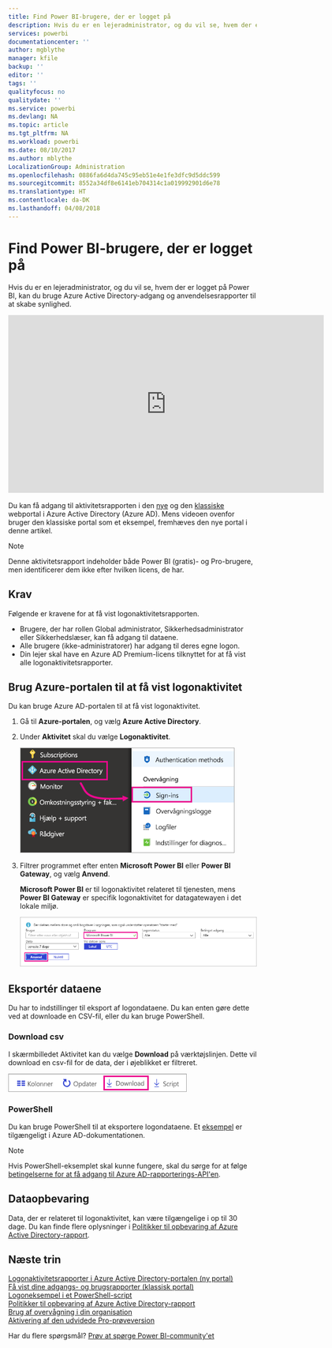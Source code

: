 ```yaml
---
title: Find Power BI-brugere, der er logget på
description: Hvis du er en lejeradministrator, og du vil se, hvem der er logget på Power BI, kan du bruge Azure Active Directory-adgang og anvendelsesrapporter til at skabe synlighed.
services: powerbi
documentationcenter: ''
author: mgblythe
manager: kfile
backup: ''
editor: ''
tags: ''
qualityfocus: no
qualitydate: ''
ms.service: powerbi
ms.devlang: NA
ms.topic: article
ms.tgt_pltfrm: NA
ms.workload: powerbi
ms.date: 08/10/2017
ms.author: mblythe
LocalizationGroup: Administration
ms.openlocfilehash: 0886fa6d4da745c95eb51e4e1fe3dfc9d5ddc599
ms.sourcegitcommit: 8552a34df8e6141eb704314c1a019992901d6e78
ms.translationtype: HT
ms.contentlocale: da-DK
ms.lasthandoff: 04/08/2018
---
```

# <a name="find-power-bi-users-that-have-signed-in"></a>Find Power BI-brugere, der er logget på
Hvis du er en lejeradministrator, og du vil se, hvem der er logget på Power BI, kan du bruge Azure Active Directory-adgang og anvendelsesrapporter til at skabe synlighed.

<iframe width="640" height="360" src="https://www.youtube.com/embed/1AVgh9w9VM8?showinfo=0" frameborder="0" allowfullscreen></iframe>

Du kan få adgang til aktivitetsrapporten i den [nye](https://docs.microsoft.com/azure/active-directory/active-directory-reporting-activity-sign-ins) og den [klassiske](https://docs.microsoft.com/azure/active-directory/active-directory-view-access-usage-reports) webportal i Azure Active Directory (Azure AD). Mens videoen ovenfor bruger den klassiske portal som et eksempel, fremhæves den nye portal i denne artikel.

> [!NOTE]
> Denne aktivitetsrapport indeholder både Power BI (gratis)- og Pro-brugere, men identificerer dem ikke efter hvilken licens, de har.
> 
> 

## <a name="requirements"></a>Krav
Følgende er kravene for at få vist logonaktivitetsrapporten.

* Brugere, der har rollen Global administrator, Sikkerhedsadministrator eller Sikkerhedslæser, kan få adgang til dataene.
* Alle brugere (ikke-administratorer) har adgang til deres egne logon.
* Din lejer skal have en Azure AD Premium-licens tilknyttet for at få vist alle logonaktivitetsrapporter.

## <a name="using-the-azure-portal-to-view-sign-ins"></a>Brug Azure-portalen til at få vist logonaktivitet
Du kan bruge Azure AD-portalen til at få vist logonaktivitet.

1. Gå til **Azure-portalen**, og vælg **Azure Active Directory**.
2. Under **Aktivitet** skal du vælge **Logonaktivitet**.
   
    ![](media/service-admin-access-usage/azure-portal-sign-ins.png)
3. Filtrer programmet efter enten **Microsoft Power BI** eller **Power BI Gateway**, og vælg **Anvend**.
   
    **Microsoft Power BI** er til logonaktivitet relateret til tjenesten, mens **Power BI Gateway** er specifik logonaktivitet for datagatewayen i det lokale miljø.
   
    ![](media/service-admin-access-usage/sign-in-filter.png)

## <a name="export-the-data"></a>Eksportér dataene
Du har to indstillinger til eksport af logondataene. Du kan enten gøre dette ved at downloade en CSV-fil, eller du kan bruge PowerShell.

### <a name="download-csv"></a>Download csv
I skærmbilledet Aktivitet kan du vælge **Download** på værktøjslinjen. Dette vil download en csv-fil for de data, der i øjeblikket er filtreret.

![](media/service-admin-access-usage/download-sign-in-data-csv.png)

### <a name="powershell"></a>PowerShell
Du kan bruge PowerShell til at eksportere logondataene. Et [eksempel](https://docs.microsoft.com/azure/active-directory/active-directory-reporting-api-sign-in-activity-samples#powershell-script) er tilgængeligt i Azure AD-dokumentationen.

> [!NOTE]
> Hvis PowerShell-eksemplet skal kunne fungere, skal du sørge for at følge [betingelserne for at få adgang til Azure AD-rapporterings-API'en](https://docs.microsoft.com/en-us/azure/active-directory/active-directory-reporting-api-prerequisites).
> 
> 

## <a name="data-retention"></a>Dataopbevaring
Data, der er relateret til logonaktivitet, kan være tilgængelige i op til 30 dage. Du kan finde flere oplysninger i [Politikker til opbevaring af Azure Active Directory-rapport](https://docs.microsoft.com/azure/active-directory/active-directory-reporting-retention).

## <a name="next-steps"></a>Næste trin
[Logonaktivitetsrapporter i Azure Active Directory-portalen (ny portal)](https://docs.microsoft.com/azure/active-directory/active-directory-reporting-activity-sign-ins)  
[Få vist dine adgangs- og brugsrapporter (klassisk portal)](https://docs.microsoft.com/azure/active-directory/active-directory-view-access-usage-reports#view-or-download-a-report)  
[Logoneksempel i et PowerShell-script](https://docs.microsoft.com/azure/active-directory/active-directory-reporting-api-sign-in-activity-samples#powershell-script)  
[Politikker til opbevaring af Azure Active Directory-rapport](https://docs.microsoft.com/azure/active-directory/active-directory-reporting-retention)  
[Brug af overvågning i din organisation](service-admin-auditing.md)  
[Aktivering af den udvidede Pro-prøveversion](service-extended-pro-trial.md)

Har du flere spørgsmål? [Prøv at spørge Power BI-community'et](https://community.powerbi.com/)

